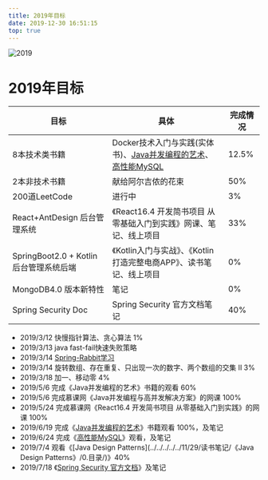 ```yaml
---
title: 2019年目标
date: 2019-12-30 16:51:15
top: true
---
```


![2019](https://koral-home.oss-cn-beijing.aliyuncs.com/2019/new-year-3667925_960_720.jpg)

<!-- more -->

# 2019年目标

| 目标          | 具体 | 完成情况 |
| ------------- | ---- | -------- |
| 8本技术类书籍 |   Docker技术入门与实践(实体书)、[Java并发编程的艺术](../../../../12/01/读书笔记/《Java并发编程的艺术》/0.0_目录/)、[高性能MySQL](../../../../11/30/读书笔记/《高性能MySQL》/0.目录/)   |     12.5%     |
| 2本非技术书籍 |   献给阿尔吉侬的花束   |     50%     |
| 200道LeetCode |   进行中   |     3%     |
| React+AntDesign 后台管理系统 | 《React16.4 开发简书项目 从零基础入门到实践》网课、笔记、线上项目 | 33% |
| SpringBoot2.0 + Kotlin 后台管理系统后端 | 《Kotlin入门与实战》、《Kotlin打造完整电商APP》、读书笔记、线上项目 | 0% |
| MongoDB4.0 版本新特性 | 笔记 | 0% |
| Spring Security Doc | Spring Security 官方文档笔记 | 40% |

- 2019/3/12 快慢指针算法、贪心算法 1%
- 2019/3/13 java fast-fail快速失败策略
- 2019/3/14 [Spring-Rabbit学习](https://docs.spring.io/spring-amqp/docs/2.0.4.RELEASE/reference/html/resources.html)
- 2019/3/14 旋转数组、存在重复、只出现一次的数字、两个数组的交集 II 3%
- 2019/3/18 加一、移动零 4%
- 2019/5/6  完成《Java并发编程的艺术》书籍的观看 60%
- 2019/5/6  完成慕课网《Java并发编程与高并发解决方案》的网课 100%
- 2019/5/24 完成慕课网《React16.4 开发简书项目 从零基础入门到实践》的网课 100%
- 2019/6/19 完成《[Java并发编程的艺术](../../../../../12/01/读书笔记/《Java并发编程的艺术》/0.目录/)》书籍观看 100%，及笔记
- 2019/6/24 完成《[高性能MySQL](../../../../../11/30/读书笔记/《高性能MySQL》/0.目录/)》观看，及笔记
- 2019/7/4 观看《[Java Design Patterns](../../../../../11/29/读书笔记/《Java Design Patterns》/0.目录/)》40%
- 2019/7/18 《[Spring Security 官方文档](../../../../../07/19/读书笔记/《SpringSecurity》/0.目录/)》及笔记

